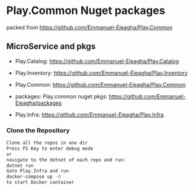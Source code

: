 # Play.Common Nuget packages

packed from https://github.com/Emmanuel-Ejeagha/Play.Common

## MicroService and pkgs

- Play.Catalog: https://github.com/Emmanuel-Ejeagha/Play.Catalog

- Play.Inventory: https://github.com/Emmanuel-Ejeagha/Play.Inventory

- Play.Common: https://github.com/Emmanuel-Ejeagha/Play.Common

- packages:
  Play.common nuget pkgs: https://github.com/Emmanuel-Ejeagha/packages
- Play.Infra: https://github.com/Emmanuel-Ejeagha/Play.Infra

### Clone the Repository

```sh
Clone all the repos in one dir
Press F5 Key to enter debug mode
or
navigate to the dotnet of each repo and run:
dotnet run
Goto Play.Infra and run
docker-compose up -d
to start Docker container
```
